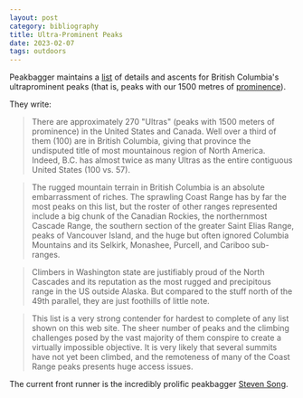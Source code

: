 ```yaml
---
layout: post
category: bibliography
title: Ultra-Prominent Peaks
date: 2023-02-07
tags: outdoors
---
```


Peakbagger maintains a [list](https://www.peakbagger.com/list.aspx?lid=41107) of details and ascents for British Columbia's ultraprominent peaks (that is, peaks with our 1500 metres of [prominence](https://en.wikipedia.org/wiki/Topographic_prominence)).

They write:

> There are approximately 270 "Ultras" (peaks with 1500 meters of prominence) in the United States and Canada. Well over a third of them (100) are in British Columbia, giving that province the undisputed title of most mountainous region of North America. Indeed, B.C. has almost twice as many Ultras as the entire contiguous United States (100 vs. 57).

> The rugged mountain terrain in British Columbia is an absolute embarrassment of riches. The sprawling Coast Range has by far the most peaks on this list, but the roster of other ranges represented include a big chunk of the Canadian Rockies, the northernmost Cascade Range, the southern section of the greater Saint Elias Range, peaks of Vancouver Island, and the huge but often ignored Columbia Mountains and its Selkirk, Monashee, Purcell, and Cariboo sub-ranges.

> Climbers in Washington state are justifiably proud of the North Cascades and its reputation as the most rugged and precipitous range in the US outside Alaska. But compared to the stuff north of the 49th parallel, they are just foothills of little note.

> This list is a very strong contender for hardest to complete of any list shown on this web site. The sheer number of peaks and the climbing challenges posed by the vast majority of them conspire to create a virtually impossible objective. It is very likely that several summits have not yet been climbed, and the remoteness of many of the Coast Range peaks presents huge access issues.

The current front runner is the incredibly prolific peakbagger [Steven Song](https://www.peakbagger.com/climber/climber.aspx?cid=5448).
